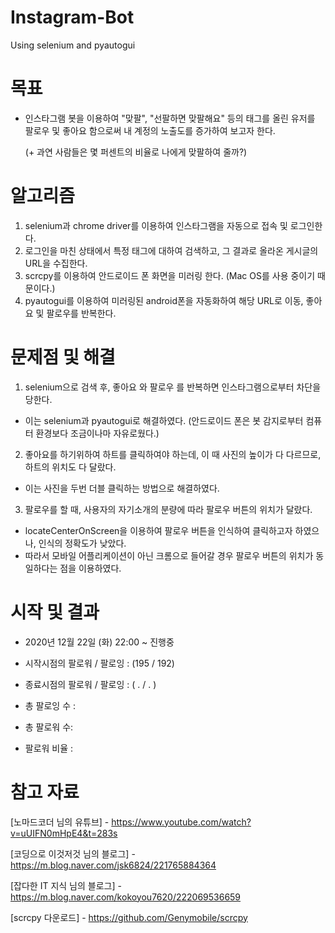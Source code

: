 # Instagram-Bot
Using selenium and pyautogui

# 목표
* 인스타그램 봇을 이용하여 "맞팔", "선팔하면 맞팔해요" 등의 태그를 올린 유저를 팔로우 및 좋아요 함으로써 내 계정의 노출도를 증가하여 보고자 한다.

     (+ 과연 사람들은 몇 퍼센트의 비율로 나에게 맞팔하여 줄까?)

# 알고리즘
1. selenium과 chrome driver를 이용하여 인스타그램을 자동으로 접속 및 로그인한다.
2. 로그인을 마친 상태에서 특정 태그에 대하여 검색하고, 그 결과로 올라온 게시글의 URL을 수집한다. 
3. scrcpy를 이용하여 안드로이드 폰 화면을 미러링 한다. (Mac OS를 사용 중이기 때문이다.)
4. pyautogui를 이용하여 미러링된 android폰을 자동화하여 해당 URL로 이동, 좋아요 및 팔로우를 반복한다.

# 문제점 및 해결
1. selenium으로 검색 후, 좋아요 와 팔로우 를 반복하면 인스타그램으로부터 차단을 당한다.
 - 이는 selenium과 pyautogui로 해결하였다. (안드로이드 폰은 봇 감지로부터 컴퓨터 환경보다 조금이나마 자유로웠다.) 
2. 좋아요를 하기위하여 하트를 클릭하여야 하는데, 이 때 사진의 높이가 다 다르므로, 하트의 위치도 다 달랐다.
 - 이는 사진을 두번 더블 클릭하는 방법으로 해결하였다.
3. 팔로우를 할 때, 사용자의 자기소개의 분량에 따라 팔로우 버튼의 위치가 달랐다.
 - locateCenterOnScreen을 이용하여 팔로우 버튼을 인식하여 클릭하고자 하였으나, 인식의 정확도가 낮았다.
 - 따라서 모바일 어플리케이션이 아닌 크롬으로 들어갈 경우 팔로우 버튼의 위치가 동일하다는 점을 이용하였다.
 
 # 시작 및 결과
 * 2020년 12월 22일 (화) 22:00 ~ 진행중
 
 * 시작시점의 팔로워 / 팔로잉 : (195 / 192)
 * 종료시점의 팔로워 / 팔로잉 : ( . / . )
 
 * 총 팔로잉 수 :
 * 총 팔로워 수:
 
 * 팔로워 비율 :

# 참고 자료
[노마드코더 님의 유튜브] - https://www.youtube.com/watch?v=uUIFN0mHpE4&t=283s

[코딩으로 이것저것 님의 블로그] - https://m.blog.naver.com/jsk6824/221765884364

[잡다한 IT 지식 님의 블로그] - https://m.blog.naver.com/kokoyou7620/222069536659 

[scrcpy 다운로드] - https://github.com/Genymobile/scrcpy

